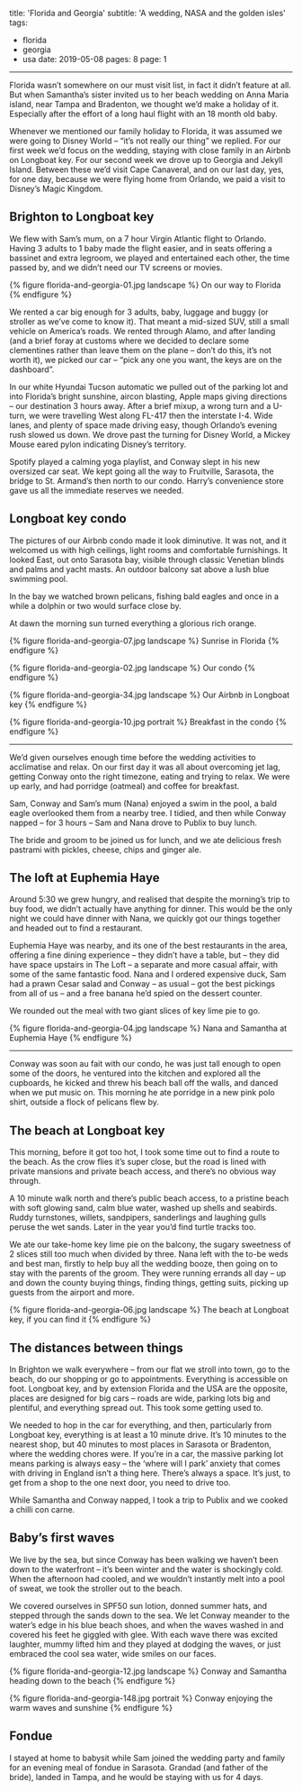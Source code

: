 title: 'Florida and Georgia'
subtitle: 'A wedding, NASA and the golden isles'
tags:
  - florida
  - georgia
  - usa
date: 2019-05-08
pages: 8
page: 1
---

Florida wasn’t somewhere on our must visit list, in fact it didn’t feature at all. But when Samantha’s sister invited us to her beach wedding on Anna Maria island, near Tampa and Bradenton, we thought we’d make a holiday of it. Especially after the effort of a long haul flight with an 18 month old baby.

Whenever we mentioned our family holiday to Florida, it was assumed we were going to Disney World – “it’s not really our thing” we replied. For our first week we’d focus on the wedding, staying with close family in an Airbnb on Longboat key. For our second week we drove up to Georgia and Jekyll Island. Between these we’d visit Cape Canaveral, and on our last day, yes, for one day, because we were flying home from Orlando, we paid a visit to Disney’s Magic Kingdom.

## Brighton to Longboat key

We flew with Sam’s mum, on a 7 hour Virgin Atlantic flight to Orlando. Having 3 adults to 1 baby made the flight easier, and in seats offering a bassinet and extra legroom, we played and entertained each other, the time passed by, and we didn’t need our TV screens or movies.

{% figure florida-and-georgia-01.jpg landscape %}
On our way to Florida
{% endfigure %}

We rented a car big enough for 3 adults, baby, luggage and buggy (or stroller as we’ve come to know it). That meant a mid-sized SUV, still a small vehicle on America’s roads. We rented through Alamo, and after landing (and a brief foray at customs where we decided to declare some clementines rather than leave them on the plane – don’t do this, it’s not worth it), we picked our car – “pick any one you want, the keys are on the dashboard”.

In our white Hyundai Tucson automatic we pulled out of the parking lot and into Florida’s bright sunshine, aircon blasting, Apple maps giving directions – our destination 3 hours away. After a brief mixup, a wrong turn and a U-turn, we were travelling West along FL-417 then the interstate I-4. Wide lanes, and plenty of space made driving easy, though Orlando’s evening rush slowed us down. We drove past the turning for Disney World, a Mickey Mouse eared pylon indicating Disney’s territory.

Spotify played a calming yoga playlist, and Conway slept in his new oversized car seat. We kept going all the way to Fruitville, Sarasota, the bridge to St. Armand’s then north to our condo. Harry’s convenience store gave us all the immediate reserves we needed.

## Longboat key condo

The pictures of our Airbnb condo made it look diminutive. It was not, and it welcomed us with high ceilings, light rooms and comfortable furnishings. It looked East, out onto Sarasota bay, visible through classic Venetian blinds and palms and yacht masts. An outdoor balcony sat above a lush blue swimming pool.

In the bay we watched brown pelicans, fishing bald eagles and once in a while a dolphin or two would surface close by.

At dawn the morning sun turned everything a glorious rich orange.

{% figure florida-and-georgia-07.jpg landscape %}
Sunrise in Florida
{% endfigure %}

{% figure florida-and-georgia-02.jpg landscape %}
Our condo
{% endfigure %}

{% figure florida-and-georgia-34.jpg landscape %}
Our Airbnb in Longboat key
{% endfigure %}

{% figure florida-and-georgia-10.jpg portrait %}
Breakfast in the condo
{% endfigure %}

---

We’d given ourselves enough time before the wedding activities to acclimatise and relax. On our first day it was all about overcoming jet lag, getting Conway onto the right timezone, eating and trying to relax. We were up early, and had porridge (oatmeal) and coffee for breakfast.

Sam, Conway and Sam’s mum (Nana) enjoyed a swim in the pool, a bald eagle overlooked them from a nearby tree. I tidied, and then while Conway napped – for 3 hours – Sam and Nana drove to Publix to buy lunch.

The bride and groom to be joined us for lunch, and we ate delicious fresh pastrami with pickles, cheese, chips and ginger ale.

## The loft at Euphemia Haye

Around 5:30 we grew hungry, and realised that despite the morning’s trip to buy food, we didn’t actually have anything for dinner. This would be the only night we could have dinner with Nana, we quickly got our things together and headed out to find a restaurant.

Euphemia Haye was nearby, and its one of the best restaurants in the area, offering a fine dining experience – they didn’t have a table, but – they did have space upstairs in The Loft – a separate and more casual affair, with some of the same fantastic food. Nana and I ordered expensive duck, Sam had a prawn Cesar salad and Conway – as usual – got the best pickings from all of us – and a free banana he’d spied on the dessert counter.

We rounded out the meal with two giant slices of key lime pie to go.

{% figure florida-and-georgia-04.jpg landscape %}
Nana and Samantha at Euphemia Haye
{% endfigure %}

---

Conway was soon au fait with our condo, he was just tall enough to open some of the doors, he ventured into the kitchen and explored all the cupboards, he kicked and threw his beach ball off the walls, and danced when we put music on. This morning he ate porridge in a new pink polo shirt, outside a flock of pelicans flew by.

## The beach at Longboat key

This morning, before it got too hot, I took some time out to find a route to the beach. As the crow flies it’s super close, but the road is lined with private mansions and private beach access, and there’s no obvious way through.

A 10 minute walk north and there’s public beach access, to a pristine beach with soft glowing sand, calm blue water, washed up shells and seabirds. Ruddy turnstones, willets, sandpipers, sanderlings and laughing gulls peruse the wet sands. Later in the year you’d find turtle tracks too.

We ate our take-home key lime pie on the balcony, the sugary sweetness of 2 slices still too much when divided by three. Nana left with the to-be weds and best man, firstly to help buy all the wedding booze, then going on to stay with the parents of the groom. They were running errands all day – up and down the county buying things, finding things, getting suits, picking up guests from the airport and more.

{% figure florida-and-georgia-06.jpg landscape %}
The beach at Longboat key, if you can find it
{% endfigure %}

## The distances between things

In Brighton we walk everywhere – from our flat we stroll into town, go to the beach, do our shopping or go to appointments. Everything is accessible on foot. Longboat key, and by extension Florida and the USA are the opposite, places are designed for big cars – roads are wide, parking lots big and plentiful, and everything spread out. This took some getting used to.

We needed to hop in the car for everything, and then, particularly from Longboat key, everything is at least a 10 minute drive. It’s 10 minutes to the nearest shop, but 40 minutes to most places in Sarasota or Bradenton, where the wedding chores were. If you’re in a car, the massive parking lot means parking is always easy – the ‘where will I park’ anxiety that comes with driving in England isn’t a thing here. There’s always a space. It’s just, to get from a shop to the one next door, you need to drive too.

While Samantha and Conway napped, I took a trip to Publix and we cooked a chilli con carne.

## Baby’s first waves

We live by the sea, but since Conway has been walking we haven’t been down to the waterfront – it’s been winter and the water is shockingly cold. When the afternoon had cooled, and we wouldn’t instantly melt into a pool of sweat, we took the stroller out to the beach.

We covered ourselves in SPF50 sun lotion, donned summer hats, and stepped through the sands down to the sea. We let Conway meander to the water’s edge in his blue beach shoes, and when the waves washed in and covered his feet he giggled with glee. With each wave there was excited laughter, mummy lifted him and they played at dodging the waves, or just embraced the cool sea water, wide smiles on our faces.

{% figure florida-and-georgia-12.jpg landscape %}
Conway and Samantha heading down to the beach
{% endfigure %}

{% figure florida-and-georgia-148.jpg portrait %}
Conway enjoying the warm waves and sunshine
{% endfigure %}

## Fondue

I stayed at home to babysit while Sam joined the wedding party and family for an evening meal of fondue in Sarasota. Grandad (and father of the bride), landed in Tampa, and he would be staying with us for 4 days.
